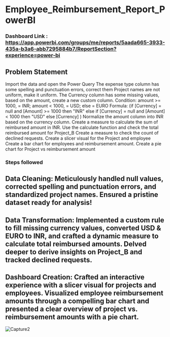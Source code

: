 # Employee_Reimbursement_Report_PowerBI

### Dashboard Link : https://app.powerbi.com/groups/me/reports/5aada665-3933-435a-b3a6-abb7295884b7/ReportSection?experience=power-bi

## Problem Statement

Import the data and open the Power Query
The expense type column has some spelling and punctuation errors, correct them
Project names are not uniform, make it uniform.
The Currency column has some missing values, based on the amount, create a new custom column.
Condition: amount >= 1000, = INR; amount < 1000, = USD; else = EURO
Formula: (if [Currency] = null and [Amount] >= 1000 then "INR" else if [Currency] = null and [Amount] < 1000 then "USD" else [Currency] )
Normalize the amount column into INR based on the currency column.
Create a measure to calculate the sum of reimbursed amount in INR.
Use the calculate function and check the total reimbursed amount for Project_B
Create a measure to check the count of declined requests.
Create a slicer visual for the Project and employee
Create a bar chart for employees and reimbursement amount.
Create a pie chart for Project vs reimbursement amount


### Steps followed 

## Data Cleaning: Meticulously handled null values, corrected spelling and punctuation errors, and standardized project names. Ensured a pristine dataset ready for analysis!

## Data Transformation: Implemented a custom rule to fill missing currency values, converted USD & EURO to INR, and crafted a dynamic measure to calculate total reimbursed amounts. Delved deeper to derive insights on Project_B and tracked declined requests.

## Dashboard Creation: Crafted an interactive experience with a slicer visual for projects and employees. Visualized employee reimbursement amounts through a compelling bar chart and presented a clear overview of project vs. reimbursement amounts with a pie chart.

![Capture2](https://github.com/subhadipchatterjee2023/Employee_Reimbursement_Report_PowerBI/assets/128350160/2568c620-77f0-49ac-9f6a-baaa9867eeb9)

